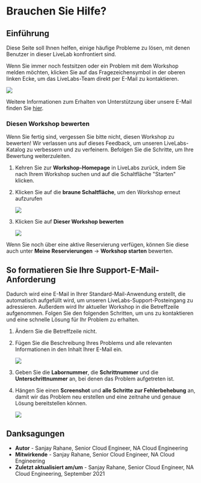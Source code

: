 # Brauchen Sie Hilfe?

## Einführung

Diese Seite soll Ihnen helfen, einige häufige Probleme zu lösen, mit denen Benutzer in dieser LiveLab konfrontiert sind.

Wenn Sie immer noch festsitzen oder ein Problem mit dem Workshop melden möchten, klicken Sie auf das Fragezeichensymbol in der oberen linken Ecke, um das LiveLabs-Team direkt per E-Mail zu kontaktieren.

![](images/help-button2.png)

Weitere Informationen zum Erhalten von Unterstützung über unsere E-Mail finden Sie [hier](#HowToFormatYourSupportEmailRequest).

### **Diesen Workshop bewerten**

Wenn Sie fertig sind, vergessen Sie bitte nicht, diesen Workshop zu bewerten! Wir verlassen uns auf dieses Feedback, um unseren LiveLabs-Katalog zu verbessern und zu verfeinern. Befolgen Sie die Schritte, um Ihre Bewertung weiterzuleiten.

1.  Kehren Sie zur **Workshop-Homepage** in LiveLabs zurück, indem Sie nach Ihrem Workshop suchen und auf die Schaltfläche "Starten" klicken.
    
2.  Klicken Sie auf die **braune Schaltfläche**, um den Workshop erneut aufzurufen
    
    ![](images/workshop-homepage-2.png " ")
    
3.  Klicken Sie auf **Dieser Workshop bewerten**
    
    ![](images/rate-this-workshop.png " ")
    

Wenn Sie noch über eine aktive Reservierung verfügen, können Sie diese auch unter **Meine Reservierungen** -> **Workshop starten** bewerten.

## So formatieren Sie Ihre Support-E-Mail-Anforderung

Dadurch wird eine E-Mail in Ihrer Standard-Mail-Anwendung erstellt, die automatisch aufgefüllt wird, um unseren LiveLabs-Support-Posteingang zu adressieren. Außerdem wird Ihr aktueller Workshop in die Betreffzeile aufgenommen. Folgen Sie den folgenden Schritten, um uns zu kontaktieren und eine schnelle Lösung für Ihr Problem zu erhalten.

1.  Ändern Sie die Betreffzeile nicht.
    
2.  Fügen Sie die Beschreibung Ihres Problems und alle relevanten Informationen in den Inhalt Ihrer E-Mail ein.
    
    ![](images/e-mail.png)
    
3.  Geben Sie die **Labornummer**, die **Schrittnummer** und die **Unterschrittnummer** an, bei denen das Problem aufgetreten ist.
    
4.  Hängen Sie einen **Screenshot** und **alle Schritte zur Fehlerbehebung** an, damit wir das Problem neu erstellen und eine zeitnahe und genaue Lösung bereitstellen können.
    
    ![](images/problem-picture2.png)
    

## Danksagungen

*   **Autor** - Sanjay Rahane, Senior Cloud Engineer, NA Cloud Engineering
*   **Mitwirkende** - Sanjay Rahane, Senior Cloud Engineer, NA Cloud Engineering
*   **Zuletzt aktualisiert am/um** - Sanjay Rahane, Senior Cloud Engineer, NA Cloud Engineering, September 2021